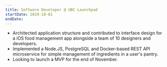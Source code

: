 ```yaml
---
title: Software Developer @ UBC Launchpad
startDate: 2019-10-01
endDate: 
---
```


- Architected application structure and contributed to interface design for a iOS food management app alongside a team of 10 designers and developers.
- Implemented a Node.JS, PostgreSQL and Docker-based REST API microservice for simple management of ingredients in a user's pantry.
- Looking to launch a MVP for the end of November.
